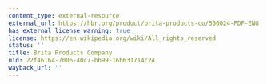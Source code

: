 ```yaml
---
content_type: external-resource
external_url: https://hbr.org/product/brita-products-co/500024-PDF-ENG
has_external_license_warning: true
license: https://en.wikipedia.org/wiki/All_rights_reserved
status: ''
title: Brita Products Company
uid: 22f46164-7006-40c7-bb99-16b631714c24
wayback_url: ''
---
```

